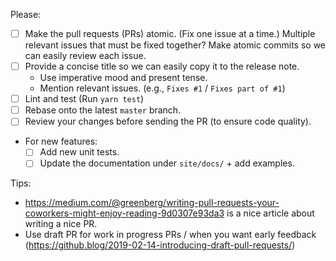 Please:

- [ ] Make the pull requests (PRs) atomic. (Fix one issue at a time.) Multiple relevant issues that must be fixed together? Make atomic commits so we can easily review each issue.
- [ ] Provide a concise title so we can easily copy it to the release note.
  - Use imperative mood and present tense.
  - Mention relevant issues. (e.g., `Fixes #1` / `Fixes part of #1`)
- [ ] Lint and test (Run `yarn test`)
- [ ] Rebase onto the latest `master` branch.
- [ ] Review your changes before sending the PR (to ensure code quality).
- For new features:
  - [ ] Add new unit tests.
  - [ ] Update the documentation under `site/docs/` + add examples.

Tips:

- https://medium.com/@greenberg/writing-pull-requests-your-coworkers-might-enjoy-reading-9d0307e93da3 is a nice article about writing a nice PR.
- Use draft PR for work in progress PRs / when you want early feedback (https://github.blog/2019-02-14-introducing-draft-pull-requests/)
